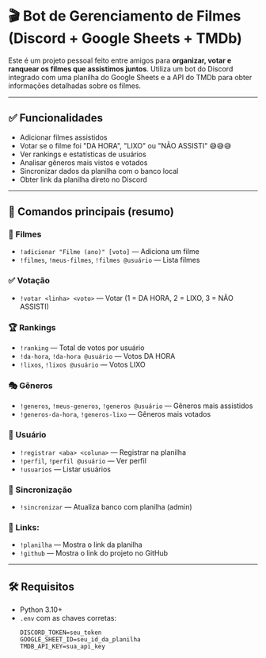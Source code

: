 # 🎬 Bot de Gerenciamento de Filmes (Discord + Google Sheets + TMDb)

Este é um projeto pessoal feito entre amigos para **organizar, votar e ranquear os filmes que assistimos juntos**. Utiliza um bot do Discord integrado com uma planilha do Google Sheets e a API do TMDb para obter informações detalhadas sobre os filmes.

---

## ✅ Funcionalidades

- Adicionar filmes assistidos
- Votar se o filme foi "DA HORA", "LIXO" ou "NÃO ASSISTI" 😅😅😅
- Ver rankings e estatísticas de usuários
- Analisar gêneros mais vistos e votados
- Sincronizar dados da planilha com o banco local
- Obter link da planilha direto no Discord

---

## 💬 Comandos principais (resumo)

### 🎥 Filmes
- `!adicionar "Filme (ano)" [voto]` — Adiciona um filme
- `!filmes`, `!meus-filmes`, `!filmes @usuário` — Lista filmes

### ✅ Votação
- `!votar <linha> <voto>` — Votar (1 = DA HORA, 2 = LIXO, 3 = NÃO ASSISTI)

### 🏆 Rankings
- `!ranking` — Total de votos por usuário
- `!da-hora`, `!da-hora @usuário` — Votos DA HORA
- `!lixos`, `!lixos @usuário` — Votos LIXO

### 🎭 Gêneros
- `!generos`, `!meus-generos`, `!generos @usuário` — Gêneros mais assistidos
- `!generos-da-hora`, `!generos-lixo` — Gêneros mais votados

### 👤 Usuário
- `!registrar <aba> <coluna>` — Registrar na planilha
- `!perfil`, `!perfil @usuário` — Ver perfil
- `!usuarios` — Listar usuários

### 🔄 Sincronização
- `!sincronizar` — Atualiza banco com planilha (admin)

### 🔗 Links:
- `!planilha` — Mostra o link da planilha
- `!github` — Mostra o link do projeto no GitHub

---

## 🛠️ Requisitos

- Python 3.10+
- `.env` com as chaves corretas:
  ```env
  DISCORD_TOKEN=seu_token
  GOOGLE_SHEET_ID=seu_id_da_planilha
  TMDB_API_KEY=sua_api_key
